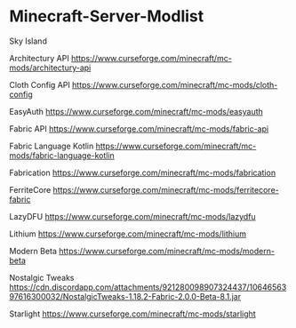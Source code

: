 # Minecraft-Server-Modlist
Sky Island

Architectury API https://www.curseforge.com/minecraft/mc-mods/architectury-api

Cloth Config API https://www.curseforge.com/minecraft/mc-mods/cloth-config

EasyAuth https://www.curseforge.com/minecraft/mc-mods/easyauth

Fabric API https://www.curseforge.com/minecraft/mc-mods/fabric-api

Fabric Language Kotlin https://www.curseforge.com/minecraft/mc-mods/fabric-language-kotlin

Fabrication https://www.curseforge.com/minecraft/mc-mods/fabrication

FerriteCore https://www.curseforge.com/minecraft/mc-mods/ferritecore-fabric

LazyDFU https://www.curseforge.com/minecraft/mc-mods/lazydfu

Lithium https://www.curseforge.com/minecraft/mc-mods/lithium

Modern Beta https://www.curseforge.com/minecraft/mc-mods/modern-beta

Nostalgic Tweaks https://cdn.discordapp.com/attachments/921280098907324437/1064656397616300032/NostalgicTweaks-1.18.2-Fabric-2.0.0-Beta-8.1.jar

Starlight https://www.curseforge.com/minecraft/mc-mods/starlight
